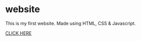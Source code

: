 # website
This is my first website.
Made using HTML, CSS & Javascript.



[CLICK HERE](https://suraj052.github.io/website/)

